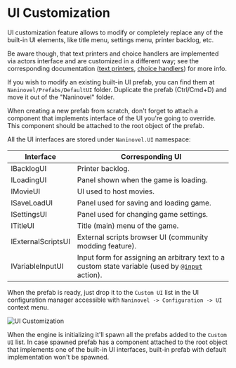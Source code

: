 # UI Customization

UI customization feature allows to modify or completely replace any of the built-in UI elements, like title menu, settings menu, printer backlog, etc.

Be aware though, that text printers and choice handlers are implemented via actors interface and are customized in a different way; see the corresponding documentation ([text printers](/guide/text-printers.md), [choice handlers](/guide/choices.md)) for more info.

If you wish to modify an existing built-in UI prefab, you can find them at `Naninovel/Prefabs/DefaultUI` folder. Duplicate the prefab (Ctrl/Cmd+D) and move it out of the "Naninovel" folder. 

When creating a new prefab from scratch, don't forget to attach a component that implements interface of the UI you're going to override. This component should be attached to the root object of the prefab.

All the UI interfaces are stored under `Naninovel.UI` namespace:

Interface | Corresponding UI
--- | ---
IBacklogUI | Printer backlog.
ILoadingUI | Panel shown when the game is loading.
IMovieUI | UI used to host movies.
ISaveLoadUI | Panel used for saving and loading game.
ISettingsUI | Panel used for changing game settings.
ITitleUI | Title (main) menu of the game.
IExternalScriptsUI | External scripts browser UI (community modding feature).
IVariableInputUI | Input form for assigning an arbitrary text to a custom state variable (used by [`@input`](/api/#input) action).

When the prefab is ready, just drop it to the `Custom UI` list in the UI configuration manager accessible with `Naninovel -> Configuration -> UI` context menu.

![UI Customization](/guide/custom-ui.png)

When the engine is initializing it'll spawn all the prefabs added to the `Custom UI` list. In case spawned prefab has a component attached to the root object that implements one of the built-in UI interfaces, built-in prefab with default implementation won't be spawned.
